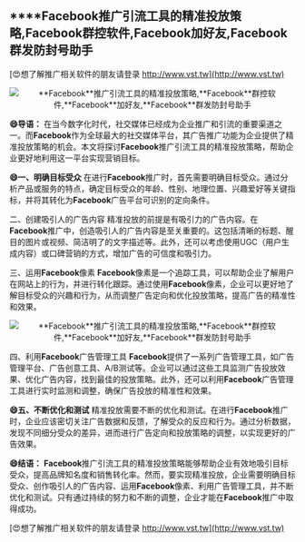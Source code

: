 ## ****Facebook**推广引流工具的精准投放策略,**Facebook**群控软件,**Facebook**加好友,**Facebook**群发防封号助手**

[😍想了解推广相关软件的朋友请登录 http://www.vst.tw](http://www.vst.tw)

 <center><img src="https://vst.tw/MP4/tuiguang/png/7.png" alt="**Facebook**推广引流工具的精准投放策略,**Facebook**群控软件,**Facebook**加好友,**Facebook**群发防封号助手"></center>

**😄导语：**
在当今数字化时代，社交媒体已经成为企业推广和引流的重要渠道之一。而**Facebook**作为全球最大的社交媒体平台，其广告推广功能为企业提供了精准投放策略的机会。本文将探讨**Facebook**推广引流工具的精准投放策略，帮助企业更好地利用这一平台实现营销目标。

**😄一、明确目标受众**
在进行**Facebook**推广时，首先需要明确目标受众。通过分析产品或服务的特点，确定目标受众的年龄、性别、地理位置、兴趣爱好等关键指标，并将其转化为**Facebook**广告平台可识别的定向条件。

二、创建吸引人的广告内容
精准投放的前提是有吸引力的广告内容。在**Facebook**推广中，创造吸引人的广告内容是至关重要的。这包括清晰的标题、醒目的图片或视频、简洁明了的文字描述等。此外，还可以考虑使用UGC（用户生成内容）或口碑营销的方式，增加广告的可信度和吸引力。

三、运用**Facebook**像素
**Facebook**像素是一个追踪工具，可以帮助企业了解用户在网站上的行为，并进行转化跟踪。通过使用**Facebook**像素，企业可以更好地了解目标受众的兴趣和行为，从而调整广告定向和优化投放策略，提高广告的精准性和效果。

 <center><img src="https://vst.tw/MP4/tuiguang/png/6.png" alt="**Facebook**推广引流工具的精准投放策略,**Facebook**群控软件,**Facebook**加好友,**Facebook**群发防封号助手"></center>

四、利用**Facebook**广告管理工具
**Facebook**提供了一系列广告管理工具，如广告管理平台、广告创意工具、A/B测试等。企业可以通过这些工具监测广告投放效果、优化广告内容，找到最佳的投放策略。此外，还可以利用**Facebook**广告管理工具进行实时监测和调整，确保广告投放的精准性和效果。

**😄五、不断优化和测试**
精准投放需要不断的优化和测试。在进行**Facebook**推广时，企业应该密切关注广告数据和反馈，了解受众的反应和行为。通过分析数据，发现不同细分受众的差异，进而进行广告定向和投放策略的调整，以实现更好的广告效果。

**😄结语：**
**Facebook**推广引流工具的精准投放策略能够帮助企业有效地吸引目标受众，提高品牌知名度和销售转化率。然而，要实现精准投放，企业需要明确目标受众、创作吸引人的广告内容、运用**Facebook**像素、利用广告管理工具，并不断优化和测试。只有通过持续的努力和不断的调整，企业才能在**Facebook**推广中取得成功。

[😍想了解推广相关软件的朋友请登录 http://www.vst.tw](http://www.vst.tw)



